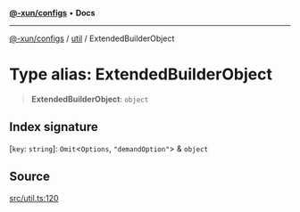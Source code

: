 [**@-xun/configs**](../../README.md) • **Docs**

***

[@-xun/configs](../../README.md) / [util](../README.md) / ExtendedBuilderObject

# Type alias: ExtendedBuilderObject

> **ExtendedBuilderObject**: `object`

## Index signature

 \[`key`: `string`\]: `Omit`\<`Options`, `"demandOption"`\> & `object`

## Source

[src/util.ts:120](https://github.com/Xunnamius/xconfigs/blob/7129e155987055d658c285b3a31d449ff5e71ba7/src/util.ts#L120)
